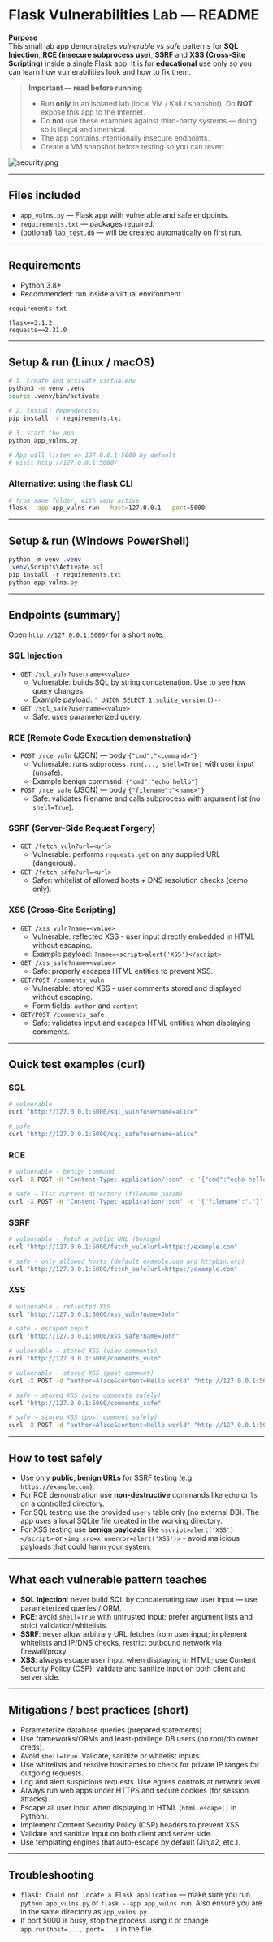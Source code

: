 # Flask Vulnerabilities Lab — README

**Purpose**  
This small lab app demonstrates _vulnerable vs safe_ patterns for **SQL Injection**, **RCE (insecure subprocess use)**, **SSRF** and **XSS (Cross-Site Scripting)** inside a single Flask app. It is for **educational** use only so you can learn how vulnerabilities look and how to fix them.

> **Important — read before running**
>
> - Run **only** in an isolated lab (local VM / Kali / snapshot). Do **NOT** expose this app to the Internet.
> - Do **not** use these examples against third-party systems — doing so is illegal and unethical.
> - The app contains intentionally insecure endpoints.
> - Create a VM snapshot before testing so you can revert.

![security.png](templates/security.png)

---

## Files included

- `app_vulns.py` — Flask app with vulnerable and safe endpoints.
- `requirements.txt` — packages required.
- (optional) `lab_test.db` — will be created automatically on first run.

---

## Requirements

- Python 3.8+
- Recommended: run inside a virtual environment

`requirements.txt`

```text
flask==3.1.2
requests==2.31.0
```

---

## Setup & run (Linux / macOS)

```bash
# 1. create and activate virtualenv
python3 -m venv .venv
source .venv/bin/activate

# 2. install dependencies
pip install -r requirements.txt

# 3. start the app
python app_vulns.py

# App will listen on 127.0.0.1:5000 by default
# Visit http://127.0.0.1:5000/
```

### Alternative: using the flask CLI

```bash
# from same folder, with venv active
flask --app app_vulns run --host=127.0.0.1 --port=5000
```

---

## Setup & run (Windows PowerShell)

```powershell
python -m venv .venv
.venv\Scripts\Activate.ps1
pip install -r requirements.txt
python app_vulns.py
```

---

## Endpoints (summary)

Open `http://127.0.0.1:5000/` for a short note.

### SQL Injection

- `GET /sql_vuln?username=<value>`
  - Vulnerable: builds SQL by string concatenation. Use to see how query changes.
  - Example payload: `' UNION SELECT 1,sqlite_version()--`
- `GET /sql_safe?username=<value>`
  - Safe: uses parameterized query.

### RCE (Remote Code Execution demonstration)

- `POST /rce_vuln` (JSON) — body `{"cmd":"<command>"}`
  - Vulnerable: runs `subprocess.run(..., shell=True)` with user input (unsafe).
  - Example benign command: `{"cmd":"echo hello"}`
- `POST /rce_safe` (JSON) — body `{"filename":"<name>"}`
  - Safe: validates filename and calls subprocess with argument list (no `shell=True`).

### SSRF (Server-Side Request Forgery)

- `GET /fetch_vuln?url=<url>`
  - Vulnerable: performs `requests.get` on any supplied URL (dangerous).
- `GET /fetch_safe?url=<url>`
  - Safer: whitelist of allowed hosts + DNS resolution checks (demo only).

### XSS (Cross-Site Scripting)

- `GET /xss_vuln?name=<value>`
  - Vulnerable: reflected XSS - user input directly embedded in HTML without escaping.
  - Example payload: `?name=<script>alert('XSS')</script>`
- `GET /xss_safe?name=<value>`
  - Safe: properly escapes HTML entities to prevent XSS.
- `GET/POST /comments_vuln`
  - Vulnerable: stored XSS - user comments stored and displayed without escaping.
  - Form fields: `author` and `content`
- `GET/POST /comments_safe`
  - Safe: validates input and escapes HTML entities when displaying comments.

---

## Quick test examples (curl)

### SQL

```bash
# vulnerable
curl "http://127.0.0.1:5000/sql_vuln?username=alice"

# safe
curl "http://127.0.0.1:5000/sql_safe?username=alice"
```

### RCE

```bash
# vulnerable - benign command
curl -X POST -H "Content-Type: application/json" -d '{"cmd":"echo hello"}' http://127.0.0.1:5000/rce_vuln

# safe - list current directory (filename param)
curl -X POST -H "Content-Type: application/json" -d '{"filename":"."}' http://127.0.0.1:5000/rce_safe
```

### SSRF

```bash
# vulnerable - fetch a public URL (benign)
curl "http://127.0.0.1:5000/fetch_vuln?url=https://example.com"

# safe - only allowed hosts (default example.com and httpbin.org)
curl "http://127.0.0.1:5000/fetch_safe?url=https://example.com"
```

### XSS

```bash
# vulnerable - reflected XSS
curl "http://127.0.0.1:5000/xss_vuln?name=John"

# safe - escaped input
curl "http://127.0.0.1:5000/xss_safe?name=John"

# vulnerable - stored XSS (view comments)
curl "http://127.0.0.1:5000/comments_vuln"

# vulnerable - stored XSS (post comment)
curl -X POST -d "author=Alice&content=Hello world" "http://127.0.0.1:5000/comments_vuln"

# safe - stored XSS (view comments safely)
curl "http://127.0.0.1:5000/comments_safe"

# safe - stored XSS (post comment safely)
curl -X POST -d "author=Alice&content=Hello world" "http://127.0.0.1:5000/comments_safe"
```

---

## How to test safely

- Use only **public, benign URLs** for SSRF testing (e.g. `https://example.com`).
- For RCE demonstration use **non-destructive** commands like `echo` or `ls` on a controlled directory.
- For SQL testing use the provided `users` table only (no external DB). The app uses a local SQLite file created in the working directory.
- For XSS testing use **benign payloads** like `<script>alert('XSS')</script>` or `<img src=x onerror=alert('XSS')>` - avoid malicious payloads that could harm your system.

---

## What each vulnerable pattern teaches

- **SQL Injection**: never build SQL by concatenating raw user input — use parameterized queries / ORM.
- **RCE**: avoid `shell=True` with untrusted input; prefer argument lists and strict validation/whitelists.
- **SSRF**: never allow arbitrary URL fetches from user input; implement whitelists and IP/DNS checks, restrict outbound network via firewall/proxy.
- **XSS**: always escape user input when displaying in HTML; use Content Security Policy (CSP); validate and sanitize input on both client and server side.

---

## Mitigations / best practices (short)

- Parameterize database queries (prepared statements).
- Use frameworks/ORMs and least-privilege DB users (no root/db owner creds).
- Avoid `shell=True`. Validate, sanitize or whitelist inputs.
- Use whitelists and resolve hostnames to check for private IP ranges for outgoing requests.
- Log and alert suspicious requests. Use egress controls at network level.
- Always run web apps under HTTPS and secure cookies (for session attacks).
- Escape all user input when displaying in HTML (`html.escape()` in Python).
- Implement Content Security Policy (CSP) headers to prevent XSS.
- Validate and sanitize input on both client and server side.
- Use templating engines that auto-escape by default (Jinja2, etc.).

---

## Troubleshooting

- `flask: Could not locate a Flask application` — make sure you run `python app_vulns.py` or `flask --app app_vulns run`. Also ensure you are in the same directory as `app_vulns.py`.
- If port 5000 is busy, stop the process using it or change `app.run(host=..., port=...)` in the file.

